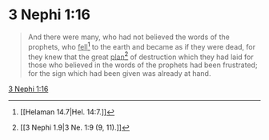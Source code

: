 # 3 Nephi 1:16

> And there were many, who had not believed the words of the prophets, who <u>fell</u>[^a] to the earth and became as if they were dead, for they knew that the great <u>plan</u>[^b] of destruction which they had laid for those who believed in the words of the prophets had been frustrated; for the sign which had been given was already at hand.

[3 Nephi 1:16](https://www.churchofjesuschrist.org/study/scriptures/bofm/3-ne/1?lang=eng&id=p16#p16)


[^a]: [[Helaman 14.7|Hel. 14:7.]]
[^b]: [[3 Nephi 1.9|3 Ne. 1:9 (9, 11).]]
